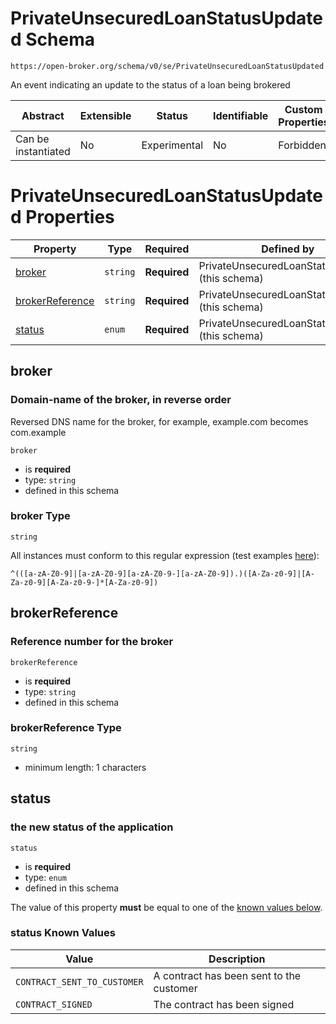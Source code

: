
# PrivateUnsecuredLoanStatusUpdated Schema

```
https://open-broker.org/schema/v0/se/PrivateUnsecuredLoanStatusUpdated
```

An event indicating an update to the status of a loan being brokered


| Abstract | Extensible | Status | Identifiable | Custom Properties | Additional Properties | Defined In |
|----------|------------|--------|--------------|-------------------|-----------------------|------------|
| Can be instantiated | No | Experimental | No | Forbidden | Forbidden | [PrivateUnsecuredLoanStatusUpdated.json](PrivateUnsecuredLoanStatusUpdated.json) |

# PrivateUnsecuredLoanStatusUpdated Properties

| Property | Type | Required | Defined by |
|----------|------|----------|------------|
| [broker](#broker) | `string` | **Required** | PrivateUnsecuredLoanStatusUpdated (this schema) |
| [brokerReference](#brokerreference) | `string` | **Required** | PrivateUnsecuredLoanStatusUpdated (this schema) |
| [status](#status) | `enum` | **Required** | PrivateUnsecuredLoanStatusUpdated (this schema) |

## broker
### Domain-name of the broker, in reverse order

Reversed DNS name for the broker, for example, example.com becomes com.example

`broker`
* is **required**
* type: `string`
* defined in this schema

### broker Type


`string`


All instances must conform to this regular expression 
(test examples [here](https://regexr.com/?expression=%5E((%5Ba-zA-Z0-9%5D%7C%5Ba-zA-Z0-9%5D%5Ba-zA-Z0-9-%5D%5Ba-zA-Z0-9%5D).)(%5BA-Za-z0-9%5D%7C%5BA-Za-z0-9%5D%5BA-Za-z0-9-%5D*%5BA-Za-z0-9%5D))):
```regex
^(([a-zA-Z0-9]|[a-zA-Z0-9][a-zA-Z0-9-][a-zA-Z0-9]).)([A-Za-z0-9]|[A-Za-z0-9][A-Za-z0-9-]*[A-Za-z0-9])
```






## brokerReference
### Reference number for the broker

`brokerReference`
* is **required**
* type: `string`
* defined in this schema

### brokerReference Type


`string`
* minimum length: 1 characters





## status
### the new status of the application

`status`
* is **required**
* type: `enum`
* defined in this schema

The value of this property **must** be equal to one of the [known values below](#status-known-values).

### status Known Values
| Value | Description |
|-------|-------------|
| `CONTRACT_SENT_TO_CUSTOMER` | A contract has been sent to the customer |
| `CONTRACT_SIGNED` | The contract has been signed |



